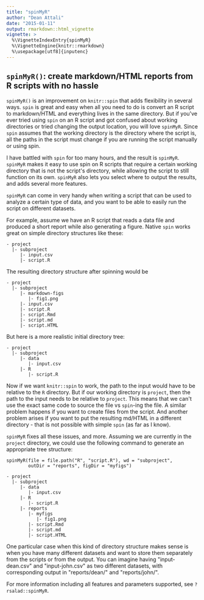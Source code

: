 ```yaml
---
title: "spinMyR"
author: "Dean Attali"
date: "2015-01-11"
output: rmarkdown::html_vignette
vignette: >
  %\VignetteIndexEntry{spinMyR}
  %\VignetteEngine{knitr::rmarkdown}
  %\usepackage[utf8]{inputenc}
---
```




## `spinMyR()`: create markdown/HTML reports from R scripts with no hassle

`spinMyR()` is an improvement on `knitr::spin` that adds flexibility in several
ways. `spin` is great and easy when all you need to do is convert an R script to
markdown/HTML and everything lives in the same directory.  But if you've ever
tried using `spin` on an R script and got confused about working directories or
tried changing the output location, you will love `spinMyR`.  Since `spin`
assumes that the working directory is the directory where the script is, all the
paths in the script must change if you are running the script manually or using
spin.

I have battled with `spin` for too many hours, and the result is `spinMyR`.
`spinMyR` makes it easy to use spin on R scripts that require a certain working
directory that is not the script's directory, while allowing the script to still
function on its own.  `spinMyR` also lets you select where to output the
results, and adds several more features.

`spinMyR` can come in very handy when writing a script that can be used to
analyze a certain type of data, and you want to be able to easily run the script
on different datasets.

For example, assume we have an R script that reads a data file and produced a
short report while also generating a figure. Native `spin` works great on simple
directory structures like these:

```
- project
  |- subproject
     |- input.csv
     |- script.R
```

The resulting directory structure after spinning would be

```
- project
  |- subproject
     |- markdown-figs
        |- fig1.png
     |- input.csv
     |- script.R
     |- script.Rmd
     |- script.md
     |- script.HTML
```

But here is a more realistic initial directory tree:

```
- project
  |- subproject
     |- data
        |- input.csv
     |- R
        |- script.R
```

Now if we want `knitr::spin` to work, the path to the input would have to be
relative to the `R` directory. But if our working directory is `project`, then
the path to the input needs to be relative to `project`.  This means that
we can't use the exact same code to source the file vs `spin`-ing the file.
A similar problem happens if you want to create files from the script.  And
another problem arises if you want to put the resulting md/HTML in a different
directory - that is not possible with simple `spin` (as far as I know).

`spinMyR` fixes all these issues, and more. Assuming we are currently in the
`project` directory, we could use the following command to generate an
appropriate tree structure:

```
spinMyR(file = file.path("R", "script.R"), wd = "subproject",
        outDir = "reports", figDir = "myfigs")

- project
  |- subproject
     |- data
        |- input.csv
     |- R
        |- script.R
     |- reports
        |- myfigs
           |- fig1.png
        |- script.Rmd
        |- script.md
        |- script.HTML
```

One particular case when this kind of directory structure makes sense is when
you have many different datasets and want to store them separately from the
scripts or from the output.  You can imagine having "input-dean.csv" and
"input-john.csv" as two different datasets, with corresponding output in
"reports/dean/" and "reports/john/".

For more information including all features and parameters supported, see
`?rsalad::spinMyR`.
